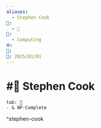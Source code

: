 ```yaml
---
aliases:
  - Stephen Cook
📁:
  - 👤
👤:
  - Computing
🌐: 
📝: 
📅: 2025/01/01
---
```

# #👤 Stephen Cook

```tabs
tab: 👤
- & NP-Complete
```

^stephen-cook
